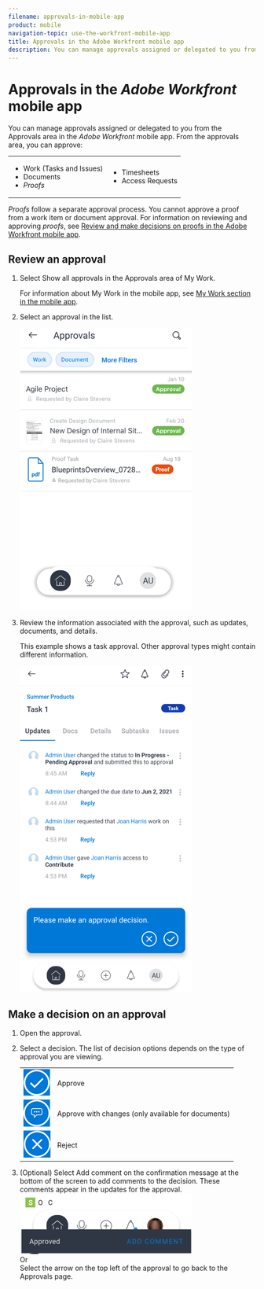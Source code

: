 ```yaml
---
filename: approvals-in-mobile-app
product: mobile
navigation-topic: use-the-workfront-mobile-app
title: Approvals in the Adobe Workfront mobile app
description: You can manage approvals assigned or delegated to you from the Approvals area in the Adobe Workfront mobile app. From the approvals area, you can approve:
---
```


# Approvals in the *Adobe Workfront* mobile app

You can manage approvals assigned or delegated to you from the Approvals area in the *Adobe Workfront* mobile app. From the approvals area, you can approve:

<table> 
 <col> 
 <col> 
 <tbody> 
  <tr> 
   <td> 
    <ul> 
     <li>Work (Tasks and Issues)</li> 
     <li>Documents</li> 
     <li><em>Proofs</em> </li> 
    </ul> </td> 
   <td> 
    <ul> 
     <li>Timesheets</li> 
     <li>Access Requests</li> 
    </ul> </td> 
  </tr> 
 </tbody> 
</table>

*Proofs* follow a separate approval process. You cannot approve a proof from a work item or document approval. For information on reviewing and approving *proofs*, see [Review and make decisions on proofs in the Adobe Workfront mobile app](../../../workfront-basics/mobile-apps/using-the-workfront-mobile-app/work-with-proofs-in-mobile-app.md).

## Review an approval

<ol> 
 <li value="1"> <p>Select <span class="bold">Show all approvals</span> in the Approvals area of My Work.</p> <p>For information about My&nbsp;Work in the mobile app, see <a href="../../../workfront-basics/mobile-apps/using-the-workfront-mobile-app/my-work-section-mobile.md" class="MCXref xref">My Work section in the mobile app</a>.</p> </li> 
 <li value="2"> <p>Select an approval in the list.</p> <p> <img src="assets/mobile-approvals-adobe-350x574.png" alt="Approvals list in mobile app" style="width: 350;height: 574;"> </p> </li> 
 <li value="3"> <p>Review the information associated with the approval, such as updates, documents, and details.</p> <p>This example shows a task approval. Other approval types might contain different information.</p> <p> <img src="assets/mobile-taskapproval-350x664.png" alt="Sample task approval" style="width: 350;height: 664;"> </p> </li> 
</ol>

## Make a decision on an approval

<ol> 
 <li value="1"> <p>Open the approval.</p> </li> 
 <li value="2"> <p>Select a decision. The list of decision options depends on the type of approval you are viewing.</p> 
  <table cellspacing="0"> 
   <col> 
   <col> 
   <tbody> 
    <tr> 
     <td role="rowheader"> <img src="assets/mobile-approveprooffromtask.png" alt="Approve proof from task"> </td> 
     <td>Approve</td> 
    </tr> 
    <tr> 
     <td role="rowheader"> <img src="assets/mobile-approveproofwithcommentsfromtask.png" alt="Approve proof with changes from task"> </td> 
     <td>Approve with changes (only available for documents)</td> 
    </tr> 
    <tr> 
     <td role="rowheader"> <img src="assets/mobile-rejectprooffromtask.png" alt="Reject proof from task"> </td> 
     <td>Reject</td> 
    </tr> 
   </tbody> 
  </table> </li> 
 <li value="3"> <p>(Optional) Select <span class="bold">Add comment</span> on the confirmation message at the bottom of the screen to add comments to the decision. These comments appear in the updates for the approval.<br><img src="assets/mobile-addcommenttoapproval-350x123.png" alt="Add comment" style="width: 350;height: 123;"><br>Or<br>Select the arrow on the top left of the approval to go back to the Approvals page.</p> </li> 
</ol>

